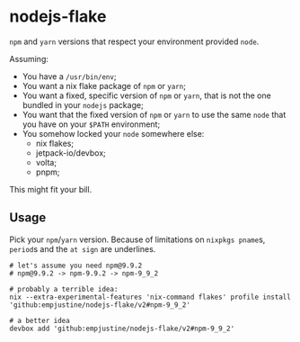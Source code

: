 # nodejs-flake

`npm` and `yarn` versions that respect your environment provided `node`.

Assuming:

* You have a `/usr/bin/env`;
* You want a nix flake package of `npm` or `yarn`;
* You want a fixed, specific version of `npm` or `yarn`, that is not the one bundled in your `nodejs` package;
* You want that the fixed version of `npm` or `yarn` to use the same `node` that you have on your `$PATH` environment;
* You somehow locked your `node` somewhere else:
  * nix flakes;
  * jetpack-io/devbox;
  * volta;
  * pnpm;

This might fit your bill.

## Usage

Pick your `npm`/`yarn` version. Because of limitations on `nixpkgs pname`s, `period`s and the `at sign` are underlines.

    # let's assume you need npm@9.9.2
    # npm@9.9.2 -> npm-9.9.2 -> npm-9_9_2

    # probably a terrible idea:
    nix --extra-experimental-features 'nix-command flakes' profile install 'github:empjustine/nodejs-flake/v2#npm-9_9_2'

    # a better idea
    devbox add 'github:empjustine/nodejs-flake/v2#npm-9_9_2'
